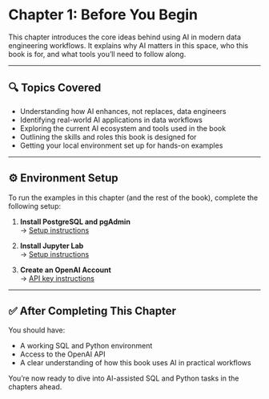 # Chapter 1: Before You Begin

This chapter introduces the core ideas behind using AI in modern data engineering workflows. It explains why AI matters in this space, who this book is for, and what tools you’ll need to follow along.

---

## 🔍 Topics Covered

- Understanding how AI enhances, not replaces, data engineers
- Identifying real-world AI applications in data workflows
- Exploring the current AI ecosystem and tools used in the book
- Outlining the skills and roles this book is designed for
- Getting your local environment set up for hands-on examples

---

## ⚙️ Environment Setup

To run the examples in this chapter (and the rest of the book), complete the following setup:

1. **Install PostgreSQL and pgAdmin**  
   → [Setup instructions](https://github.com/dave-melillo/data_eng_ai/blob/main/setup/postgres_setup.md)

2. **Install Jupyter Lab**  
   → [Setup instructions](https://github.com/dave-melillo/data_eng_ai/blob/main/setup/jupyter_setup.md)

3. **Create an OpenAI Account**  
   → [API key instructions](https://github.com/dave-melillo/data_eng_ai/blob/main/setup/openai_setup.md)

---

## ✅ After Completing This Chapter

You should have:
- A working SQL and Python environment
- Access to the OpenAI API
- A clear understanding of how this book uses AI in practical workflows

You’re now ready to dive into AI-assisted SQL and Python tasks in the chapters ahead.
